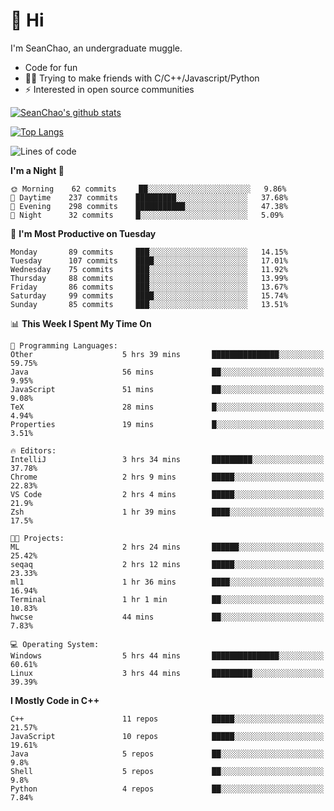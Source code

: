 # 👋 Hi
I'm SeanChao, an undergraduate muggle.

- Code for fun
- 👨‍💻 Trying to make friends with C/C++/Javascript/Python
- ⚡ Interested in open source communities

[![SeanChao's github stats](https://i-github-readme-stats.vercel.app/api?username=seanchao&show_icons=true)](https://github.com/anuraghazra/github-readme-stats)

[![Top Langs](https://i-github-readme-stats.vercel.app/api/top-langs/?username=seanchao&layout=compact)](https://github.com/anuraghazra/github-readme-stats)

<!--START_SECTION:waka-->
![Lines of code](https://img.shields.io/badge/From%20Hello%20World%20I%27ve%20Written-1.5%20million%20lines%20of%20code-blue)

**I'm a Night 🦉** 

```text
🌞 Morning    62 commits     ██░░░░░░░░░░░░░░░░░░░░░░░   9.86% 
🌆 Daytime    237 commits    █████████░░░░░░░░░░░░░░░░   37.68% 
🌃 Evening    298 commits    ███████████░░░░░░░░░░░░░░   47.38% 
🌙 Night      32 commits     █░░░░░░░░░░░░░░░░░░░░░░░░   5.09%

```
📅 **I'm Most Productive on Tuesday** 

```text
Monday       89 commits     ███░░░░░░░░░░░░░░░░░░░░░░   14.15% 
Tuesday      107 commits    ████░░░░░░░░░░░░░░░░░░░░░   17.01% 
Wednesday    75 commits     ███░░░░░░░░░░░░░░░░░░░░░░   11.92% 
Thursday     88 commits     ███░░░░░░░░░░░░░░░░░░░░░░   13.99% 
Friday       86 commits     ███░░░░░░░░░░░░░░░░░░░░░░   13.67% 
Saturday     99 commits     ████░░░░░░░░░░░░░░░░░░░░░   15.74% 
Sunday       85 commits     ███░░░░░░░░░░░░░░░░░░░░░░   13.51%

```


📊 **This Week I Spent My Time On** 

```text
💬 Programming Languages: 
Other                    5 hrs 39 mins       ███████████████░░░░░░░░░░   59.75% 
Java                     56 mins             ██░░░░░░░░░░░░░░░░░░░░░░░   9.95% 
JavaScript               51 mins             ██░░░░░░░░░░░░░░░░░░░░░░░   9.08% 
TeX                      28 mins             █░░░░░░░░░░░░░░░░░░░░░░░░   4.94% 
Properties               19 mins             █░░░░░░░░░░░░░░░░░░░░░░░░   3.51%

🔥 Editors: 
IntelliJ                 3 hrs 34 mins       █████████░░░░░░░░░░░░░░░░   37.78% 
Chrome                   2 hrs 9 mins        █████░░░░░░░░░░░░░░░░░░░░   22.83% 
VS Code                  2 hrs 4 mins        █████░░░░░░░░░░░░░░░░░░░░   21.9% 
Zsh                      1 hr 39 mins        ████░░░░░░░░░░░░░░░░░░░░░   17.5%

🐱‍💻 Projects: 
ML                       2 hrs 24 mins       ██████░░░░░░░░░░░░░░░░░░░   25.42% 
seqaq                    2 hrs 12 mins       █████░░░░░░░░░░░░░░░░░░░░   23.33% 
ml1                      1 hr 36 mins        ████░░░░░░░░░░░░░░░░░░░░░   16.94% 
Terminal                 1 hr 1 min          ██░░░░░░░░░░░░░░░░░░░░░░░   10.83% 
hwcse                    44 mins             ██░░░░░░░░░░░░░░░░░░░░░░░   7.83%

💻 Operating System: 
Windows                  5 hrs 44 mins       ███████████████░░░░░░░░░░   60.61% 
Linux                    3 hrs 44 mins       █████████░░░░░░░░░░░░░░░░   39.39%

```

**I Mostly Code in C++** 

```text
C++                      11 repos            █████░░░░░░░░░░░░░░░░░░░░   21.57% 
JavaScript               10 repos            █████░░░░░░░░░░░░░░░░░░░░   19.61% 
Java                     5 repos             ██░░░░░░░░░░░░░░░░░░░░░░░   9.8% 
Shell                    5 repos             ██░░░░░░░░░░░░░░░░░░░░░░░   9.8% 
Python                   4 repos             ██░░░░░░░░░░░░░░░░░░░░░░░   7.84%

```



<!--END_SECTION:waka-->
